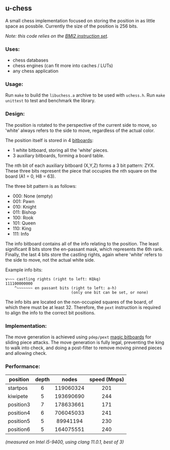 ## u-chess

A small chess implementation focused on storing the position in as little space
as possbile. Currently the size of the position is 256 bits.

_Note: this code relies on the [BMI2 instruction set](https://en.wikipedia.org/wiki/X86_Bit_manipulation_instruction_set#BMI2_(Bit_Manipulation_Instruction_Set_2))._

### Uses:
- chess databases
- chess engines (can fit more into caches / LUTs)
- any chess application

### Usage:
Run `make` to build the `libuchess.a` archive to be used with `uchess.h`.
Run `make unittest` to test and benchmark the library.

### Design:

The position is rotated to the perspective of the current side to move, so
'white' always refers to the side to move, regardless of the actual color.

The position itself is stored in 4 [bitboards](https://www.chessprogramming.org/Bitboards):
- 1 white bitboard, storing all the 'white' pieces.
- 3 auxiliary bitboards, forming a board table.

The nth bit of each auxiliary bitboard (X,Y,Z) forms a 3 bit pattern: ZYX.
These three bits represent the piece that occupies the nth square on the
board (A1 = 0, H8 = 63).

The three bit pattern is as follows:
- 000: None (empty)
- 001: Pawn
- 010: Knight
- 011: Bishop
- 100: Rook
- 101: Queen
- 110: King
- 111: Info

The info bitboard contains all of the info relating to the position. The least
significant 8 bits store the en-passant mask, which represents the 6th rank.
Finally, the last 4 bits store the castling rights, again where 'white' refers
to the side to move, not the actual white side.

Example info bits:
```
v~~~ castling rights (right to left: KQkq)
111100000000
    ^~~~~~~~ en passant bits (right to left: a-h)
                             (only one bit can be set, or none)
```

The info bits are located on the non-occupied squares of the board, of which
there must be at least 32. Therefore, the `pext` instruction is required to
align the info to the correct bit positions.

### Implementation:
The move generation is achieved using `pdep/pext` [magic bitboards](https://www.chessprogramming.org/Magic_Bitboards#Fancy)
for sliding piece attacks. The move generation is fully legal, preventing
the king to walk into check, and doing a post-filter to remove moving pinned
pieces and allowing check.

### Performance:
|position |depth|    nodes|speed (Mnps)|
|---------|:---:|:-------:|:----------:|
|startpos |    6|119060324|         201|
|kiwipete |    5|193690690|         244|
|position3|    7|178633661|         171|
|position4|    6|706045033|         241|
|position5|    5| 89941194|         230|
|position6|    5|164075551|         240|

_(measured on Intel i5-9400, using clang 11.0.1, best of 3)_
